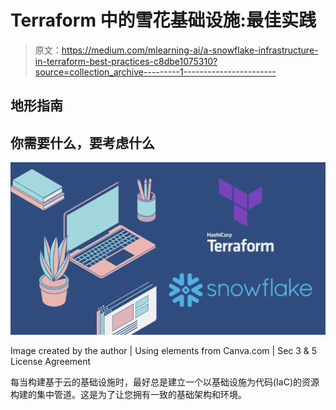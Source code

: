 # Terraform 中的雪花基础设施:最佳实践

> 原文：<https://medium.com/mlearning-ai/a-snowflake-infrastructure-in-terraform-best-practices-c8dbe1075310?source=collection_archive---------1----------------------->

## 地形指南

## 你需要什么，要考虑什么

![](img/178a881f12626254fda520db65e547dd.png)

Image created by the author | Using elements from Canva.com | Sec 3 & 5 License Agreement

每当构建基于云的基础设施时，最好总是建立一个以基础设施为代码(IaC)的资源构建的集中管道。这是为了让您拥有一致的基础架构和环境。